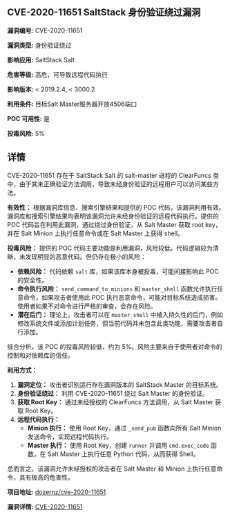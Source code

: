 ## CVE-2020-11651 SaltStack 身份验证绕过漏洞

**漏洞编号:** CVE-2020-11651

**漏洞类型:** 身份验证绕过

**影响应用:** SaltStack Salt

**危害等级:** 高危，可导致远程代码执行

**影响版本:** < 2019.2.4, < 3000.2

**利用条件:** 目标Salt Master服务器开放4506端口

**POC 可用性:** 是

**投毒风险:** 5%

## 详情

CVE-2020-11651 存在于 SaltStack Salt 的 salt-master 进程的 ClearFuncs 类中，由于其未正确验证方法调用，导致未经身份验证的远程用户可以访问某些方法。

**有效性：**
根据漏洞库信息、搜索引擎结果和提供的 POC 代码，该漏洞利用有效。漏洞库和搜索引擎结果均表明该漏洞允许未经身份验证的远程代码执行。提供的 POC 代码旨在利用此漏洞，通过绕过身份验证，从 Salt Master 获取 root key，并在 Salt Minion 上执行任意命令或在 Salt Master 上获得 shell。

**投毒风险：**
提供的 POC 代码主要功能是利用漏洞，风险较低。代码逻辑较为清晰，未发现明显的恶意代码。但仍存在极小的风险：

*   **依赖风险：** 代码依赖 `salt` 库，如果该库本身被投毒，可能间接影响此 POC 的安全性。
*   **命令执行风险：**  `send_command_to_minions` 和 `master_shell` 函数允许执行任意命令，如果攻击者使用此 POC 执行恶意命令，可能对目标系统造成损害。使用者如果不对命令进行严格的审查，会存在风险。
*   **潜在后门：** 理论上，攻击者可以在 `master_shell` 中植入持久性的后门，例如修改系统文件或添加计划任务，但当前代码并未包含此类功能，需要攻击者自行添加。

综合分析，该 POC 的投毒风险较低，约为 5%。风险主要来自于使用者对命令的控制和对依赖库的信任。

**利用方式：**

1.  **漏洞定位：**  攻击者识别运行存在漏洞版本的 SaltStack Master 的目标系统。
2.  **身份验证绕过：**  利用 CVE-2020-11651 绕过 Salt Master 的身份验证。
3.  **获取 Root Key：**  通过未经授权的 ClearFuncs 方法调用，从 Salt Master 获取 Root Key。
4.  **远程代码执行：**
    *   **Minion 执行：**  使用 Root Key，通过 `_send_pub` 函数向所有 Salt Minion 发送命令，实现远程代码执行。
    *   **Master 执行：**  使用 Root Key，创建 `runner` 并调用 `cmd.exec_code` 函数，在 Salt Master 上执行任意 Python 代码，从而获得 Shell。

总而言之，该漏洞允许未经授权的攻击者在 Salt Master 和 Minion 上执行任意命令，具有极高的危害性。

**项目地址:** [dozernz/cve-2020-11651](https://github.com/dozernz/cve-2020-11651)

**漏洞详情:** [CVE-2020-11651](https://nvd.nist.gov/vuln/detail/CVE-2020-11651)